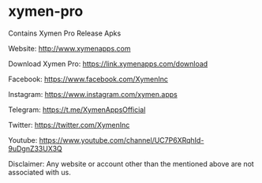 # xymen-pro
Contains Xymen Pro Release Apks

Website: http://www.xymenapps.com

Download Xymen Pro: https://link.xymenapps.com/download


Facebook: https://www.facebook.com/XymenInc

Instagram: https://www.instagram.com/xymen.apps

Telegram: https://t.me/XymenAppsOfficial

Twitter: https://twitter.com/XymenInc

Youtube: https://www.youtube.com/channel/UC7P6XRqhId-9uDgnZ33UX3Q


Disclaimer: Any website or account other than the mentioned above are not associated with us.
